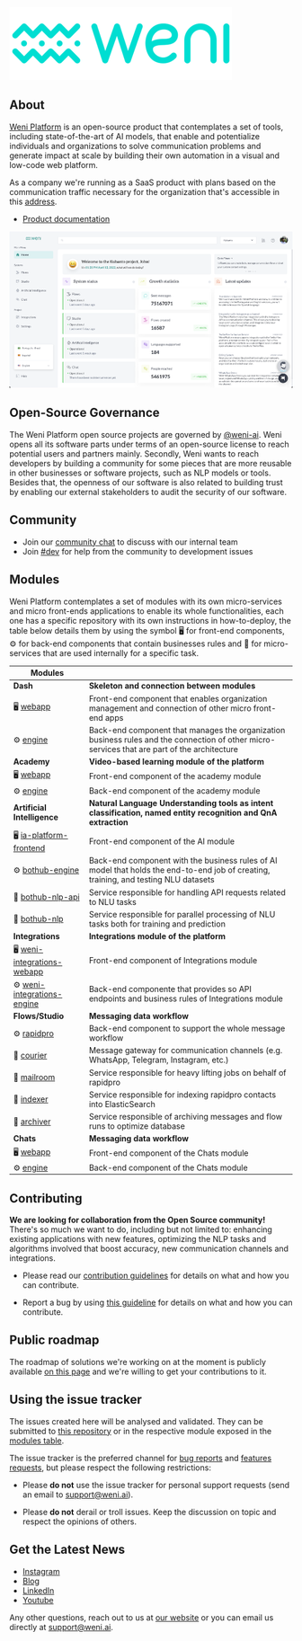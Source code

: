 <img src="https://github.com/Ilhasoft/weni-platform/raw/main/images/logos/png/weni-396x129-color.png" data-canonical-src="https://github.com/Ilhasoft/weni-platform/raw/main/images/logos/png/weni-396x129-color.png" width="396"/>

## About

[Weni Platform](https://weni.ai) is an open-source product that contemplates a set of tools, including state-of-the-art of AI models, that enable and potentialize individuals and organizations to solve communication problems and generate impact at scale by building their own automation in a visual and low-code web platform.

As a company we're running as a SaaS product with plans based on the communication traffic necessary for the organization that's accessible in this [address](https://dash.weni.ai).

- [Product documentation](https://docs.weni.ai)

<img src="https://github.com/Ilhasoft/weni-platform/raw/main/images/product/home.png" data-canonical-src="https://github.com/Ilhasoft/weni-platform/raw/main/images/product/home.png"/>

## Open-Source Governance

The Weni Platform open source projects are governed by [@weni-ai](https://github.com/weni-ai/). Weni opens all its software parts under terms of an open-source license to reach potential users and partners mainly. Secondly, Weni wants to reach developers by building a community for some pieces that are more reusable in other businesses or software projects, such as NLP models or tools. Besides that, the openness of our software is also related to building trust by enabling our external stakeholders to audit the security of our software.

## Community

- Join our [community chat](https://community-chat.weni.ai) to discuss with our internal team
- Join [#dev](https://community-chat.weni.ai/channel/dev) for help from the community to development issues

## Modules

Weni Platform contemplates a set of modules with its own micro-services and micro front-ends applications to enable its whole functionalities, each one has a specific repository with its own instructions in how-to-deploy, the table below details them by using the symbol 🖥️  for front-end components, ⚙️ for back-end components that contain businesses rules and 🧩 for micro-services that are used internally for a specific task.

| Modules                                                       |                                                              |
| ------------------------------------------------------------ | ------------------------------------------------------------ |
| **Dash**                                                     | **Skeleton and connection between modules**                  |
| 🖥️ [webapp](https://github.com/weni-ai/weni-webapp)          | Front-end component that enables organization management and connection of other micro front-end apps |
| ⚙️ [engine](https://github.com/weni-ai/weni-engine)          | Back-end component that manages the organization business rules and the connection of other micro-services that are part of the architecture |
| **Academy**                                                  | **Video-based learning module of the platform**              |
| 🖥️ [webapp](https://github.com/weni-ai/weni-academy)         | Front-end component of the academy module                    |
| ⚙️ [engine](https://github.com/weni-ai/weni-academy-engine)  | Back-end component of the academy module                     |
| **Artificial Intelligence**                                  | **Natural Language Understanding tools as intent classification, named entity recognition and QnA extraction** |
| 🖥️ [ia-platform-frontend](https://github.com/weni-ai/ia-platform-frontend) | Front-end component of the AI module                         |
| ⚙️ [bothub-engine](https://github.com/weni-ai/bothub-engine) | Back-end component with the business rules of AI model that holds the end-to-end job of creating, training, and testing NLU datasets |
| 🧩 [bothub-nlp-api](https://github.com/weni-ai/bothub-nlp-api) | Service responsible for handling API requests related to NLU tasks |
| 🧩 [bothub-nlp](https://github.com/weni-ai/bothub-nlp)      | Service responsible for parallel processing of NLU tasks both for training and prediction |
| **Integrations**                                             | **Integrations module of the platform**                      |
| 🖥️ [weni-integrations-webapp](https://github.com/weni-ai/weni-integrations-webapp) | Front-end component of Integrations module                   |
| ⚙️ [weni-integrations-engine](https://github.com/weni-ai/weni-integrations-engine) | Back-end componente that provides so API endpoints and business rules of Integrations module |
| **Flows/Studio**                                             | **Messaging data workflow**                                  |
| ⚙️ [rapidpro](https://github.com/weni-ai/flows)           | Back-end component to support the whole message workflow     |
| 🧩 [courier](https://github.com/weni-ai/courier)             | Message gateway for communication channels (e.g. WhatsApp, Telegram, Instagram, etc.) |
| 🧩 [mailroom](https://github.com/weni-ai/mailroom)           | Service responsible for heavy lifting jobs on behalf of rapidpro |
| 🧩 [indexer](https://github.com/weni-ai/rp-archiver)         | Service responsible for indexing rapidpro contacts into ElasticSearch |
| 🧩 [archiver](https://github.com/weni-ai/rp-indexer)         | Service responsible of archiving messages and flow runs to optimize database |
| **Chats**                                             | **Messaging data workflow**                                  |
| 🖥️ [webapp](https://github.com/weni-ai/chats-webapp)         | Front-end component of the Chats module                    |
| ⚙️ [engine](https://github.com/weni-ai/chats-engine)  | Back-end component of the Chats module                     |


## Contributing

**We are looking for collaboration from the Open Source community!** There's so much we want to do, 
including but not limited to: enhancing existing applications with new features, 
optimizing the NLP tasks and algorithms involved that boost accuracy, new communication channels and integrations.

* Please read our [contribution guidelines](https://github.com/ilhasoft/weni-platform/blob/main/.github/CONTRIBUTING.md) 
for details on what and how you can contribute.

* Report a bug by using [this guideline](https://github.com/ilhasoft/weni-platform/blob/main/.github/CONTRIBUTING.md#report-a-bug) 
for details on what and how you can contribute.

## Public roadmap

The roadmap of solutions we're working on at the moment is publicly available [on this page](https://bit.ly/weni-roadmap) and we're willing to get your contributions to it.

## Using the issue tracker

The issues created here will be analysed and validated. They can be submitted to [this repository](https://github.com/ilhasoft/weni-platform) or in the respective module exposed in the [modules table](https://github.com/Ilhasoft/weni-platform/tree/main#modules).

The issue tracker is the preferred channel for [bug reports](https://github.com/ilhasoft/weni-platform/blob/main/.github/CONTRIBUTING.md#report-a-bug) and [features requests](#features), but please respect the following restrictions:

- Please **do not** use the issue tracker for personal support requests (send an email to [support@weni.ai](mailto:support@weni.ai)).

- Please **do not** derail or troll issues. Keep the discussion on topic and respect the opinions of others.

<a name="features"></a>

## Get the Latest News

- [Instagram](https://instagram.com/weni.ai)
- [Blog](https://weni.ai/blog/)
- [LinkedIn](https://www.linkedin.com/company/weniai)
- [Youtube](https://www.youtube.com/c/WeniPlatform)

Any other questions, reach out to us at [our website](https://weni.ai) or you can email us directly at [support@weni.ai](mailto:support@weni.ai).
